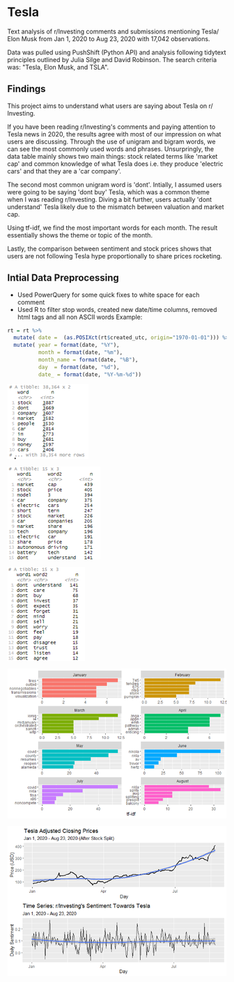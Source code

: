 # Tesla
Text analysis of r/Investing comments and submissions mentioning Tesla/ Elon Musk from Jan 1, 2020 to Aug 23, 2020 with 17,042 observations.

Data was pulled using PushShift (Python API) and analysis following tidytext principles outlined by Julia Silge and David Robinson. The search criteria was: "Tesla, Elon Musk, and TSLA". 

## Findings 
This project aims to understand what users are saying about Tesla on r/ Investing. 

If you have been reading r/Investing's comments and paying attention to Tesla news in 2020, the results agree with most of our impression on what users are discussing. Through the use of unigram and bigram words, we can see the most commonly used words and phrases. Unsurpringly, the data table mainly shows two main things: stock related terms like 'market cap' and common knowledge of what Tesla does i.e. they produce 'electric cars' and that they are a 'car company'. 

The second most common unigram word is 'dont'. Intially, I assumed users were going to be saying 'dont buy' Tesla, which was a common theme when I was reading r/Investing. Diving a bit further, users actually 'dont understand' Tesla likely due to the mismatch between valuation and market cap. 

Using tf-idf, we find the most important words for each month. The result essentially shows the theme or topic of the month. 

Lastly, the comparison between sentiment and stock prices shows that users are not following Tesla hype proportionally to share prices rocketing. 

## Intial Data Preprocessing 
* Used PowerQuery for some quick fixes to white space for each comment
* Used R to filter stop words, created new date/time columns, removed html tags and all non ASCII words 
Example: 

```R
rt = rt %>% 
  mutate( date =  (as.POSIXct(rt$created_utc, origin="1970-01-01"))) %>% 
  mutate( year = format(date, "%Y"),
          month = format(date, "%m"),
          month_name = format(date, "%B"),
          day  = format(date, "%d"),
          date_ = format(date, "%Y-%m-%d"))
 ```         
          
          
![Unigram Words](https://github.com/ray165/tesla/blob/master/tesla_unigram.png)

![Bigram Words](https://github.com/ray165/tesla/blob/master/tesla_bigram.png)

![Dont Phrases](https://github.com/ray165/tesla/blob/master/tesla_dont_words.png?raw=true)

![Plot: tf-idf](https://github.com/ray165/tesla/blob/master/tesla_tf_idf.png)

![Plot: Stock Prices vs. Sentiment](https://github.com/ray165/tesla/blob/master/tesla_prices_sentiment.png)


